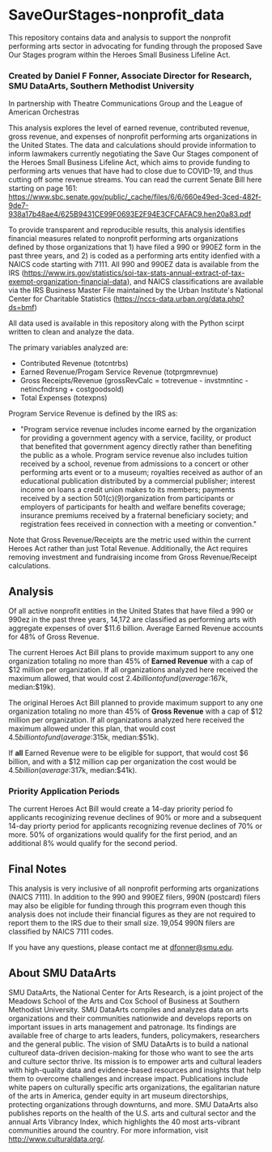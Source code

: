 # SaveOurStages-nonprofit_data
This repository contains data and analysis to support the nonprofit performing arts sector in advocating for funding through the proposed Save Our Stages program within the Heroes Small Business Lifeline Act.


### Created by Daniel F Fonner, Associate Director for Research, SMU DataArts, Southern Methodist University ###
In partnership with Theatre Communications Group and the League of American Orchestras


This analysis explores the level of earned revenue, contributed revenue, gross revenue, and expenses of nonprofit performing arts organizations in the United States. The data and calculations should provide information to inform lawmakers currently negotiating the Save Our Stages component of the Heroes Small Business Lifeline Act, which aims to provide funding to performing arts venues that have had to close due to COVID-19, and thus cutting off some revenue streams. You can read the current Senate Bill here starting on page 161: https://www.sbc.senate.gov/public/_cache/files/6/6/660e49ed-3ced-482f-9de7-938a17b48ae4/625B9431CE99F0693E2F94E3CFCAFAC9.hen20a83.pdf


To provide transparent and reproducible results, this analysis identifies financial measures related to nonprofit performing arts organizations defined by those organizations that 1) have filed a 990 or 990EZ form in the past three years, and 2) is coded as a performing arts entity idenfied with a NAICS code starting with 7111. All 990 and 990EZ data is available from the IRS (https://www.irs.gov/statistics/soi-tax-stats-annual-extract-of-tax-exempt-organization-financial-data), and NAICS classifications are available via the IRS Business Master File maintained by the Urban Institute's National Center for Charitable Statistics (https://nccs-data.urban.org/data.php?ds=bmf)


All data used is available in this repository along with the Python scirpt written to clean and analyze the data. 


The primary variables analyzed are:
 - Contributed Revenue (totcntrbs)
 - Earned Revenue/Progam Service Revenue (totprgmrevnue)
 - Gross Receipts/Revenue (grossRevCalc = totrevenue - invstmntinc - netincfndrsng + costgoodsold)
 - Total Expenses (totexpns)
 
Program Service Revenue is defined by the IRS as: 
 - "Program service revenue includes income earned by the organization for providing a government agency with a service, facility, or product that benefited that government agency directly rather than benefiting the public as a whole. Program service revenue also includes tuition received by a school, revenue from admissions to a concert or other performing arts event or to a museum; royalties received as author of an educational publication distributed by a commercial publisher; interest income on loans a credit union makes to its members; payments received by a section 501(c)(9)organization from participants or employers of participants for health and welfare benefits coverage; insurance premiums received by a fraternal beneficiary society; and registration fees received in connection with a meeting or convention."

Note that Gross Revenue/Receipts are the metric used within the current Heroes Act rather than just Total Revenue. Additionally, the Act requires removing investment and fundraising income from Gross Revenue/Receipt calculations.


## Analysis ##

Of all active nonprofit entities in the United States that have filed a 990 or 990ez in the past three years, 14,172 are classified as performing arts with aggregate expenses of over $11.6 billion. Average Earned Revenue accounts for 48% of Gross Revenue. 

The current Heroes Act Bill plans to provide maximum support to any one organization totaling no more than 45% of **Earned Revenue** with a cap of $12 million per organization. If all organizations analyzed here received the maximum allowed, that would cost $2.4 billion to fund (average:$167k, median:$19k).
 
The original Heroes Act Bill planned to provide maximum support to any one organization totaling no more than 45% of **Gross Revenue** with a cap of $12 million per organization. If all organizations analyzed here received the maximum allowed under this plan, that would cost $4.5 billion to fund (average:$315k, median:$51k).

If **all** Earned Revenue were to be eligible for support, that would cost $6 billion, and with a $12 million cap per organization the cost would be $4.5 billion (average:$317k, median:$41k).


### Priority Application Periods ###

The current Heroes Act Bill would create a 14-day priority period fo applicants recoginizing revenue declines of 90% or more and a subsequent 14-day priorty period for applicants recognizing revenue declines of 70% or more. 50% of organizations would qualify for the first period, and an additional 8% would qualify for the second period.


## Final Notes ##

This analysis is very inclusive of all nonprofit performing arts organizations (NAICS 7111). In addition to the 990 and 990EZ filers, 990N (postcard) filers may also be eligible for funding through this progrram even though this analysis does not include their financial figures as they are not required to report them to the IRS due to their small size. 19,054 990N filers are classified by NAICS 7111 codes.

If you have any questions, please contact me at dfonner@smu.edu.


## About SMU DataArts ##

SMU DataArts, the National Center for Arts Research, is a joint project of the Meadows School of the Arts and Cox School of Business at Southern Methodist University. SMU DataArts compiles and analyzes data on arts organizations and their communities nationwide and develops reports on important issues in arts management and patronage. Its findings are available free of charge to arts leaders, funders, policymakers, researchers and the general public. The vision of SMU DataArts is to build a national cultureof data-driven decision-making for those who want to see the arts and culture sector thrive. Its mission is to empower arts and cultural leaders with high-quality data and evidence-based resources and insights that help them to overcome challenges and increase impact. Publications include white papers on culturally specific arts organizations, the egalitarian nature of the arts in America, gender equity in art museum directorships, protecting organizations through downturns, and more. SMU DataArts also publishes reports on the health of the U.S. arts and cultural sector and the annual Arts Vibrancy Index, which highlights the 40 most arts-vibrant communities around the country. For more information, visit http://www.culturaldata.org/.
